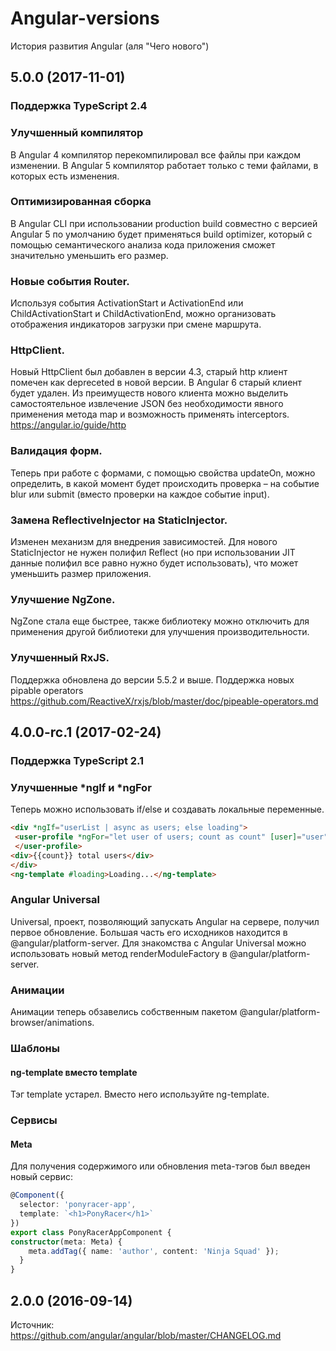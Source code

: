 # Angular-versions
История развития Angular (аля "Чего нового")

## 5.0.0 (2017-11-01)
### Поддержка TypeScript 2.4
### Улучшенный компилятор
В Angular 4 компилятор перекомпилировал все файлы при каждом изменении. В Angular 5 компилятор работает только с теми файлами, в которых есть изменения.
### Оптимизированная сборка
В Angular CLI при использовании production build совместно с версией Angular 5 по умолчанию будет применяться build optimizer, который с помощью семантического анализа кода приложения сможет значительно уменьшить его размер.
### Новые события Router.
Используя события ActivationStart и ActivationEnd или ChildActivationStart и ChildActivationEnd, можно организовать отображения индикаторов загрузки при смене маршрута.
### HttpClient.
Новый HttpClient был добавлен в версии 4.3, старый http клиент помечен как depreceted в новой версии. В Angular 6 старый клиент будет удален. Из преимуществ нового клиента можно выделить самостоятельное извлечение JSON без необходимости явного применения метода map и возможность применять interceptors. https://angular.io/guide/http
### Валидация форм.
Теперь при работе с формами, c помощью свойства updateOn, можно определить, в какой момент будет происходить проверка – на событие blur или submit (вместо проверки на каждое событие input).
### Замена ReflectiveInjector на StaticInjector.
Изменен механизм для внедрения зависимостей. Для нового StaticInjector не нужен полифил Reflect (но при использовании JIT данные полифил все равно нужно будет использовать), что может уменьшить размер приложения.
### Улучшение NgZone.
NgZone стала еще быстрее, также библиотеку можно отключить для применения другой библиотеки для улучшения производительности.
### Улучшенный RxJS.
Поддержка обновлена до версии 5.5.2 и выше. Поддержка новых pipable operators https://github.com/ReactiveX/rxjs/blob/master/doc/pipeable-operators.md
## 4.0.0-rc.1 (2017-02-24)
### Поддержка TypeScript 2.1
### Улучшенные *ngIf и *ngFor
Теперь можно использовать if/else и создавать локальные переменные.
```html
<div *ngIf="userList | async as users; else loading">
 <user-profile *ngFor="let user of users; count as count" [user]="user">
 </user-profile>
<div>{{count}} total users</div>
</div>
<ng-template #loading>Loading...</ng-template>
```
### Angular Universal
Universal, проект, позволяющий запускать Angular на сервере, получил первое обновление. Большая часть его исходников находится в @angular/platform-server. Для знакомства с Angular Universal можно использовать новый метод renderModuleFactory в @angular/platform-server.
### Анимации
Анимации теперь обзавелись собственным пакетом @angular/platform-browser/animations.
### Шаблоны
#### ng-template вместо template
Тэг template устарел. Вместо него используйте ng-template.
### Сервисы
#### Meta
Для получения содержимого или обновления meta-тэгов был введен новый сервис:
```typescript
@Component({
  selector: 'ponyracer-app',
  template: `<h1>PonyRacer</h1>`
})
export class PonyRacerAppComponent {
constructor(meta: Meta) {
    meta.addTag({ name: 'author', content: 'Ninja Squad' });
  }
}
```
## 2.0.0 (2016-09-14)

Источник: https://github.com/angular/angular/blob/master/CHANGELOG.md

